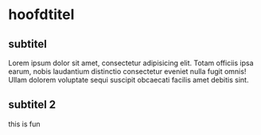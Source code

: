 # hoofdtitel

## subtitel

Lorem ipsum dolor sit amet, consectetur adipisicing elit. Totam officiis
ipsa earum, nobis laudantium distinctio consectetur eveniet nulla fugit
omnis! Ullam dolorem voluptate sequi suscipit obcaecati facilis amet
debitis sint.

## subtitel 2

this is fun
